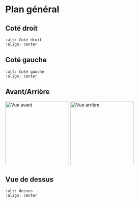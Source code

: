 # Plan général

## Coté droit

```{image} img/cote_droit.png
:alt: Coté droit
:align: center
```

## Coté gauche

```{image} img/cote_gauche.png
:alt: Coté gauche
:align: center
```

## Avant/Arrière

<img src="img/avant.png" alt="Vue avant" width="200px">
<img src="img/arriere.png" alt="Vue arrière" width="200px">

## Vue de dessus

```{image} img/dessus.png
:alt: dessus
:align: center
```
